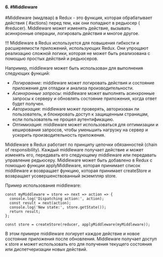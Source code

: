 #### 6.  #Middleware 

#Middleware (мидлвар) в Redux - это функция, которая обрабатывает действия ( #actions) перед тем, как они попадают в редьюсер ( #reducer). Middleware может изменять действие, вызывать асинхронные операции, логировать действия и многое другое.

!!! Middleware в Redux используется для повышения гибкости и расширяемости приложений, использующих Redux. Они упрощают реализацию сложной логики, которая не может быть реализована с помощью простых действий и редьюсеров. 

Например, middleware может быть использован для выполнения следующих функций:

-   *Логирование*: middleware может логировать действия и состояние приложения для отладки и анализа производительности.
-   *Асинхронные запросы*: middleware может выполнять асинхронные запросы к серверу и обновлять состояние приложения, когда ответ будет получен.
-   *Авторизация*: middleware может проверять, авторизован ли пользователь, и блокировать доступ к защищенным страницам, если пользователь не прошел аутентификацию.
-   *Оптимизация*: middleware может использоваться для оптимизации и кеширования запросов, чтобы уменьшить нагрузку на сервер и ускорить производительность приложения.

Middleware в Redux работает по принципу цепочки обязанностей (chain of responsibility). Каждый middleware получает действие и может изменять его, передавать его следующему middleware или передавать управление редьюсеру. Middleware может быть добавлено в Redux с помощью функции applyMiddleware, которая принимает список middleware и возвращает функцию, которая принимает createStore и возвращает усовершенствованный экземпляр store.

Пример использования middleware:

```
const myMiddleware = store => next => action => {
  console.log('Dispatching action:', action);
  const result = next(action);
  console.log('New state:', store.getState());
  return result;
};

const store = createStore(reducer, applyMiddleware(myMiddleware));
```

В этом примере middleware логирует каждое действие и новое состояние приложения после обновления. Middleware получает доступ к store и может использовать его для получения текущего состояния или диспетчеризации новых действий.
